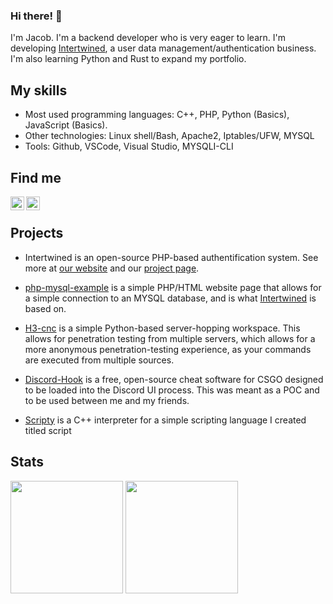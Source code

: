 ### Hi there! 👋

I'm Jacob. I'm a backend developer who is very eager to learn. I'm developing [Intertwined](https://intertwined.solutions/), a user data management/authentication business. I'm also learning Python and Rust to expand my portfolio. 

## My skills

- Most used programming languages: C++, PHP, Python (Basics), JavaScript (Basics).
- Other technologies: Linux shell/Bash, Apache2, Iptables/UFW, MYSQL
- Tools: Github, VSCode, Visual Studio, MYSQLI-CLI

## Find me
[<img align="left" alt="Website" width="22px" src="https://cdn.jsdelivr.net/npm/simple-icons@v3/icons/discord.svg" />](https://discord.com/invite/Hj85REktRD)
[<img align="left" alt="Website" width="22px" src="https://cdn.jsdelivr.net/npm/simple-icons@v3/icons/gmail.svg" />](mailto:3e18amn20@protonmail.com)

</br>


## Projects

- Intertwined is an open-source PHP-based authentification system. See more at [our website](https://intertwined.solutions/) and our [project page](https://github.com/UntitledEntity/intertwined-web).

- [php-mysql-example](https://github.com/UntitledEntity/php-mysql-example) is a simple PHP/HTML website page that allows for a simple connection to an MYSQL database, and is what [Intertwined](https://intertwined.solutions) is based on. 
 
- [H3-cnc](https://github.com/UntitledEntity/H3-cnc) is a simple Python-based server-hopping workspace. This allows for penetration testing from multiple servers, which allows for a more anonymous penetration-testing experience, as your commands are executed from multiple sources.
 
- [Discord-Hook](https://github.com/UntitledEntity/Discord-Hook) is a free, open-source cheat software for CSGO designed to be loaded into the Discord UI process. This was meant as a POC and to be used between me and my friends.

- [Scripty](https://github.com/UntitledEntity/Scripty-Interpreter) is a C++ interpreter for a simple scripting language I created titled script

## Stats

<p>

<img height="180em" src="https://github-readme-stats.vercel.app/api?username=untitledentity&show_icons=true&theme=dracula">
<img height="180em" src="https://github-readme-stats.vercel.app/api/top-langs/?username=untitledentity&show_icons=true&theme=dracula&layout=donut">

</p>
